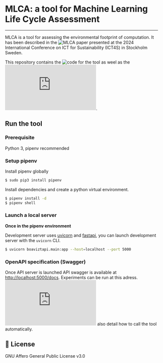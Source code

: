 # MLCA: a tool for Machine Learning Life Cycle Assessment

---

MLCA is a tool for assessing the environmental footprint of computation.
It has been described in the ![MLCA paper](https://hal.science/hal-04643414) presented at the 2024 International Conference on ICT for Sustainability (ICT4S) in Stockholm Sweden.

This repository contains the ![code for the tool](https://github.com/blubrom/MLCA/tree/main/boaviztapi) as weel as the ![code and results of all the experiments realised to validate the tool](https://github.com/blubrom/MLCA/blob/main/experiments.org).


## Run the tool

### Prerequisite

Python 3, pipenv recommended

### Setup pipenv

Install pipenv globally

```bash
$ sudo pip3 install pipenv
```

Install dependencies and create a python virtual environment.

```bash
$ pipenv install -d 
$ pipenv shell
```

### Launch a local server

**Once in the pipenv environment**

Development server uses [uvicorn](https://www.uvicorn.org/) and [fastapi](https://fastapi.tiangolo.com/), you can launch development server with the `uvicorn` CLI.

```bash
$ uvicorn boaviztapi.main:app --host=localhost --port 5000
```

### OpenAPI specification (Swagger)

Once API server is launched API swagger is available at [http://localhost:5000/docs](http://localhost:5000/docs). Experiments can be run at this adress.
![The file with the experiments](https://github.com/blubrom/MLCA/blob/main/experiments.org) also detail how to call the tool automatically.

## :scroll: License

GNU Affero General Public License v3.0
